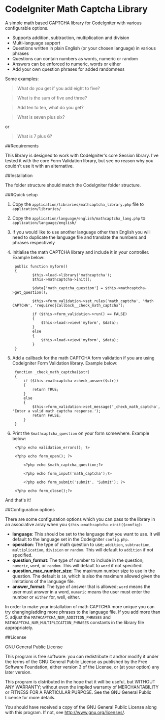 # CodeIgniter Math Captcha Library

A simple math based CAPTCHA library for CodeIgniter with various configurable options.

* Supports addition, subtraction, multiplication and division
* Multi-language support
* Questions written in plain English (or your chosen language) in various phrases
* Questions can contain numbers as words, numeric or random
* Answers can be enforced to numeric, words or either
* Add your own question phrases for added randomness

Some examples:

> What do you get if you add eight to five?

> What is the sum of five and three?

> Add ten to ten, what do you get?

> What is seven plus six?

or

> What is 7 plus 6?

##Requirements

This library is designed to work with CodeIgniter's core Session library. I've tested it with the core Form Validation library, but see no reason why you couldn't use it with an alternative.

##Installation

The folder structure should match the CodeIgniter folder structure.

###Quick setup

1. Copy the `application/libraries/mathcaptcha_library.php` file to `application/libraries/`
2. Copy the `application/language/english/mathcaptcha_lang.php` to `application/language/english/`
3. If you would like to use another language other than English you will need to duplicate the language file and translate the numbers and phrases respectively
4. Initialise the math CAPTCHA library and include it in your controller. Example below:

	    public function myform()
	    {
                $this->load->library('mathcaptcha');
                $this->mathcaptcha->init();
            
                $data['math_captcha_question'] = $this->mathcaptcha->get_question();
            
                $this->form_validation->set_rules('math_captcha', 'Math CAPTCHA', 'required|callback__check_math_captcha');
            
                if ($this->form_validation->run() == FALSE)
                {
                    $this->load->view('myform', $data);
                }
                else
                {
                    $this->load->view('myform', $data);
                }
	    }

5. Add a callback for the math CAPTCHA form validation if you are using CodeIgniter Form Validation library. Example below:
        
        function _check_math_captcha($str)
        {
            if ($this->mathcaptcha->check_answer($str))
            {
                return TRUE;
            }
            else
            {
                $this->form_validation->set_message('_check_math_captcha', 'Enter a valid math captcha response.');
                return FALSE;
            }
        }

6. Print the `$mathcaptcha_question` on your form somewhere. Example below:

        <?php echo validation_errors(); ?>
    
        <?php echo form_open(); ?>
    
            <?php echo $math_captcha_question;?>
    
            <?php echo form_input('math_captcha');?>
    
            <?php echo form_submit('submit', 'Submit'); ?>
    
        <?php echo form_close();?>

And that's it!

##Configuration options

There are some configuration options which you can pass to the library in an associative array when you `$this->mathcaptcha->init($config)`:

*   **language**: This should be set to the language that you want to use. It will default to the language set in the Codeigniter `config.php`.
*   **operation**: The type of math question to use; `addition`, `subtraction`, `multiplication`, `division` or `random`. This will default to `addition` if not specified.
*   **question_format**: The type of number to include in the question; `numeric`, `word`, or `random`. This will default to `word` if not specified.
*   **question_max_number_size**: The maximum number size to use in the question. The default is `10`, which is also the maximum allowed given the limitations of the language file.
*   **answer_format**: The type of answer that is allowed; `word` means the user must answer in a word, `numeric` means the user must enter the number or `either` for, well, either.

In order to make your installation of math CAPTCHA more unique you can try changing/adding more phrases to the language file. If you add more than 5, adjust the `MATHCAPTCHA_NUM_ADDITION_PHRASES` and `MATHCAPTCHA_NUM_MULTIPLICATION_PHRASES` constants in the library file appropriately.

##License

GNU General Public License

This program is free software: you can redistribute it and/or modify
it under the terms of the GNU General Public License as published by
the Free Software Foundation, either version 3 of the License, or
(at your option) any later version.
 
This program is distributed in the hope that it will be useful,
but WITHOUT ANY WARRANTY; without even the implied warranty of
MERCHANTABILITY or FITNESS FOR A PARTICULAR PURPOSE.  See the
GNU General Public License for more details.

You should have received a copy of the GNU General Public License
along with this program.  If not, see <http://www.gnu.org/licenses/>.